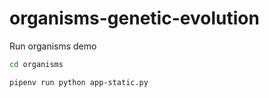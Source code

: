 # organisms-genetic-evolution

Run organisms demo

```bash
cd organisms

pipenv run python app-static.py
```
